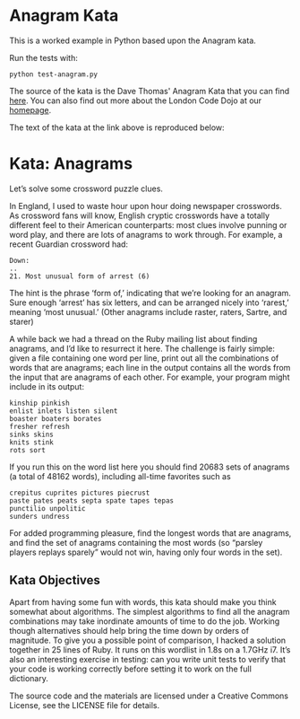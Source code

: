 # Anagram Kata
This is a worked example in Python based upon the Anagram kata.

Run the tests with:

    python test-anagram.py
    
The source of the kata is the Dave Thomas' Anagram Kata that you can find [here](http://codekata.com/kata/kata06-anagrams/). You can also find out more about the London Code Dojo at our [homepage](http://www.meetup.com/London-Code-Dojo/).

The text of the kata at the link above is reproduced below:

# Kata: Anagrams
Let’s solve some crossword puzzle clues.

In England, I used to waste hour upon hour doing newspaper crosswords. As crossword fans will know, English cryptic crosswords have a totally different feel to their American counterparts: most clues involve punning or word play, and there are lots of anagrams to work through. For example, a recent Guardian crossword had:

	Down:
	..
	21. Most unusual form of arrest (6)

The hint is the phrase ‘form of,’ indicating that we’re looking for an anagram. Sure enough ‘arrest’ has six letters, and can be arranged nicely into ‘rarest,’ meaning ‘most unusual.’ (Other anagrams include raster, raters, Sartre, and starer)

A while back we had a thread on the Ruby mailing list about finding anagrams, and I’d like to resurrect it here. The challenge is fairly simple: given a file containing one word per line, print out all the combinations of words that are anagrams; each line in the output contains all the words from the input that are anagrams of each other. For example, your program might include in its output:

	kinship pinkish
	enlist inlets listen silent
	boaster boaters borates
	fresher refresh
	sinks skins
	knits stink
	rots sort

If you run this on the word list here you should find 20683 sets of anagrams (a total of 48162 words), including all-time favorites such as

	crepitus cuprites pictures piecrust
	paste pates peats septa spate tapes tepas
	punctilio unpolitic
	sunders undress

For added programming pleasure, find the longest words that are anagrams, and find the set of anagrams containing the most words (so “parsley players replays sparely” would not win, having only four words in the set).

## Kata Objectives
Apart from having some fun with words, this kata should make you think somewhat about algorithms. The simplest algorithms to find all the anagram combinations may take inordinate amounts of time to do the job. Working though alternatives should help bring the time down by orders of magnitude. To give you a possible point of comparison, I hacked a solution together in 25 lines of Ruby. It runs on this wordlist in 1.8s on a 1.7GHz i7. It’s also an interesting exercise in testing: can you write unit tests to verify that your code is working correctly before setting it to work on the full dictionary.

The source code and the materials are licensed under a Creative Commons License, see the LICENSE file for details.